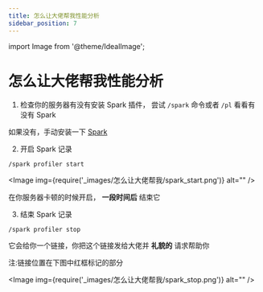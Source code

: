 ```yaml
---
title: 怎么让大佬帮我性能分析
sidebar_position: 7
---
```


import Image from '@theme/IdealImage';

# 怎么让大佬帮我性能分析

<!--markdownlint-disable ol-prefix-->

1. 检查你的服务器有没有安装 Spark 插件， 尝试 `/spark` 命令或者 `/pl` 看看有没有 Spark

如果没有，手动安装一下 [Spark](performance-analysis.md)

2. 开启 Spark 记录

```text
/spark profiler start
```

<Image img={require('_images/怎么让大佬帮我/spark_start.png')} alt="" />

在你服务器卡顿的时候开启， **一段时间后** 结束它

3. 结束 Spark 记录

```text
/spark profiler stop
```

<!--markdownlint-enable ol-prefix-->

它会给你一个链接，你把这个链接发给大佬并 **礼貌的** 请求帮助你

注:链接位置在下图中红框标记的部分

<Image img={require('_images/怎么让大佬帮我/spark_stop.png')} alt="" />
